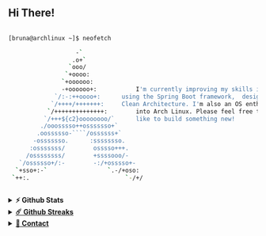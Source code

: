 
## Hi There! 
```bash

[bruna@archlinux ~]$ neofetch

                   -`                         
                  .o+`			                    
                 `ooo/			
                `+oooo:			
               `+oooooo:		
               -+oooooo+:	        I'm currently improving my skills in backend development   
             `/:-:++oooo+:		using the Spring Boot framework,  design patterns with 
            `/++++/+++++++:		Clean Architecture. I'm also an OS enthusiast and diving
           `/++++++++++++++:		into Arch Linux. Please feel free to contact me if you'd 
          `/+++${c2}oooooooo/`		like to build something new!
         ./ooosssso++osssssso+`		                                                  .--.
        .oossssso-````/ossssss+`	                                                 |o_o |
       -osssssso.      :ssssssso.	                                                 |:_/ |
      :osssssss/        osssso+++.                                                      //   \ \
     /ossssssss/        +ssssooo/-                                                     (|     | )
   `/ossssso+/:-        -:/+osssso+-                                                  /'\_   _/`\
  `+sso+:-`                 `.-/+oso:                                                 \___)=(___/
 `++:.                           `-/+/



```




<!--### Languages and Tools:

<code><img height="27" src="https://raw.githubusercontent.com/github/explore/80688e429a7d4ef2fca1e82350fe8e3517d3494d/topics/html/html.png" alt="html"></code>
<code><img height="27" src="https://raw.githubusercontent.com/github/explore/80688e429a7d4ef2fca1e82350fe8e3517d3494d/topics/css/css.png" alt="css"></code>
<code><img height="27" src="https://raw.githubusercontent.com/github/explore/80688e429a7d4ef2fca1e82350fe8e3517d3494d/topics/javascript/javascript.png" alt="javascript"></code>
<code><img height="27" src="https://raw.githubusercontent.com/github/explore/80688e429a7d4ef2fca1e82350fe8e3517d3494d/topics/nodejs/nodejs.png" alt="nodejs"></code>
<code><img height="27" src="https://raw.githubusercontent.com/github/explore/80688e429a7d4ef2fca1e82350fe8e3517d3494d/topics/java/java.png" alt="java"></code>
<code><img height="27" src="https://raw.githubusercontent.com/github/explore/80688e429a7d4ef2fca1e82350fe8e3517d3494d/topics/terminal/terminal.png" alt="terminal"></code> -->

<details>
  <summary><b>⚡ Github Stats</b></summary>

  <br />
<div>
<a href="https://github.com/Brunamark">
<img height="160em" src="https://github-readme-stats.vercel.app/api/top-langs/?username=Brunamark&layout=compact&langs_count=7&theme=dracula"/>
<!--<img height="160em" src="https://github-readme-stats.vercel.app/api?username=Brunamark&show_icons=true&theme=dracula&include_all_commits=true&count_private=true"/>-->
</div>

</details>
<details>
  <summary><b>☄️ Github Streaks</b></summary>

  <br />
  <img height="180em" src="https://github-readme-streak-stats.herokuapp.com/?user=Brunamark&hide_border=true" />
</details>

<details>
<summary><b>💬 Contact</b></summary>
<br />


<ul>
<li>✉️email: brunamarkowisk@gmail.com</li>
</ul>
</details>



